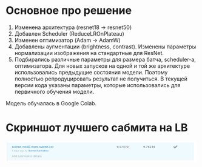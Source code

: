 # Основное про решение
1. Изменена архитектура (resnet18 -> resnet50)
2. Добавлен Scheduler (ReduceLROnPlateau)
3. Изменен оптимизатор (Adam -> AdamW)
4. Добавлены аугментации (brightness, contrast). Изменены параметры нормализации изображения на стандартные для ResNet.
5. Подбирались различные параметры для размера батча, scheduler-a, оптимизатора. Для новых запусков на одной и той же архитектуре использовались предыдущие состояния модели. Поэтому полностью репродуцировать результат не получиться. В текущей версии кода указаны параметры, которые использовались для первичного обучения модели.

Модель обучалась в Google Colab.

# Скриншот лучшего сабмита на LB
![](https://github.com/RomBrs/made_1000kp/blob/master/best_submit.png "Best Submit")

